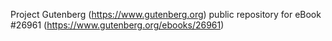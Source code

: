 Project Gutenberg (https://www.gutenberg.org) public repository for eBook #26961 (https://www.gutenberg.org/ebooks/26961)
